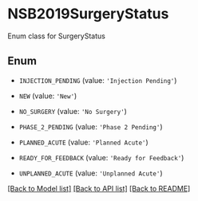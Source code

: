 # NSB2019SurgeryStatus

Enum class for SurgeryStatus

## Enum

* `INJECTION_PENDING` (value: `'Injection Pending'`)

* `NEW` (value: `'New'`)

* `NO_SURGERY` (value: `'No Surgery'`)

* `PHASE_2_PENDING` (value: `'Phase 2 Pending'`)

* `PLANNED_ACUTE` (value: `'Planned Acute'`)

* `READY_FOR_FEEDBACK` (value: `'Ready for Feedback'`)

* `UNPLANNED_ACUTE` (value: `'Unplanned Acute'`)

[[Back to Model list]](../README.md#documentation-for-models) [[Back to API list]](../README.md#documentation-for-api-endpoints) [[Back to README]](../README.md)


